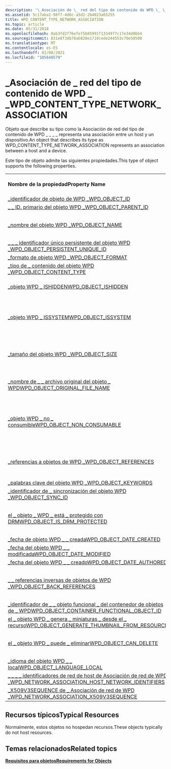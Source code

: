 ```yaml
---
description: '\_Asociación de \_ red del tipo de contenido de WPD \_ \_'
ms.assetid: 5c17aba1-98f7-4d6c-a5d2-2b4623a65255
title: WPD_CONTENT_TYPE_NETWORK_ASSOCIATION
ms.topic: article
ms.date: 05/31/2018
ms.openlocfilehash: 8ab3fd2f76efef5b85991f1334977c17e34d06b4
ms.sourcegitcommit: 831e8f3db78ab820e1710cede244553c70e50500
ms.translationtype: MT
ms.contentlocale: es-ES
ms.lasthandoff: 01/08/2021
ms.locfileid: "105648579"
---
```

# <a name="wpd_content_type_network_association"></a><span data-ttu-id="aec0c-103">\_Asociación de \_ red del tipo de contenido de WPD \_ \_</span><span class="sxs-lookup"><span data-stu-id="aec0c-103">WPD\_CONTENT\_TYPE\_NETWORK\_ASSOCIATION</span></span>

<span data-ttu-id="aec0c-104">Objeto que describe su tipo como la Asociación de red del tipo de contenido de WPD \_ \_ \_ \_ representa una asociación entre un host y un dispositivo.</span><span class="sxs-lookup"><span data-stu-id="aec0c-104">An object that describes its type as WPD\_CONTENT\_TYPE\_NETWORK\_ASSOCIATION represents an association between a host and a device.</span></span>

<span data-ttu-id="aec0c-105">Este tipo de objeto admite las siguientes propiedades.</span><span class="sxs-lookup"><span data-stu-id="aec0c-105">This type of object supports the following properties.</span></span>



|                                                                                                                                              |                                                                       |
|----------------------------------------------------------------------------------------------------------------------------------------------|-----------------------------------------------------------------------|
| <span data-ttu-id="aec0c-106">**Nombre de la propiedad**</span><span class="sxs-lookup"><span data-stu-id="aec0c-106">**Property Name**</span></span>                                                                                                                            | <span data-ttu-id="aec0c-107">**Obligatorio u opcional**</span><span class="sxs-lookup"><span data-stu-id="aec0c-107">**Required or Optional**</span></span>                                              |
| [<span data-ttu-id="aec0c-108">\_identificador de objeto de WPD \_</span><span class="sxs-lookup"><span data-stu-id="aec0c-108">WPD\_OBJECT\_ID</span></span>](object-properties.md)                                                                                       | <span data-ttu-id="aec0c-109">Obligatorio.</span><span class="sxs-lookup"><span data-stu-id="aec0c-109">Required.</span></span>                                                             |
| [<span data-ttu-id="aec0c-110">\_ \_ ID. primario del objeto WPD \_</span><span class="sxs-lookup"><span data-stu-id="aec0c-110">WPD\_OBJECT\_PARENT\_ID</span></span>](object-properties.md)                                                                        | <span data-ttu-id="aec0c-111">Obligatorio.</span><span class="sxs-lookup"><span data-stu-id="aec0c-111">Required.</span></span>                                                             |
| [<span data-ttu-id="aec0c-112">\_nombre del objeto WPD \_</span><span class="sxs-lookup"><span data-stu-id="aec0c-112">WPD\_OBJECT\_NAME</span></span>](object-properties.md)                                                                                   | <span data-ttu-id="aec0c-113">Es obligatorio si el objeto representa un archivo.</span><span class="sxs-lookup"><span data-stu-id="aec0c-113">Required if the object represents a file.</span></span>                             |
| [<span data-ttu-id="aec0c-114">\_ \_ \_ identificador único persistente del objeto WPD \_</span><span class="sxs-lookup"><span data-stu-id="aec0c-114">WPD\_OBJECT\_PERSISTENT\_UNIQUE\_ID</span></span>](object-properties.md)                                                 | <span data-ttu-id="aec0c-115">Obligatorio.</span><span class="sxs-lookup"><span data-stu-id="aec0c-115">Required.</span></span>                                                             |
| [<span data-ttu-id="aec0c-116">\_formato de objeto WPD \_</span><span class="sxs-lookup"><span data-stu-id="aec0c-116">WPD\_OBJECT\_FORMAT</span></span>](object-properties.md)                                                                               | <span data-ttu-id="aec0c-117">Obligatorio.</span><span class="sxs-lookup"><span data-stu-id="aec0c-117">Required.</span></span>                                                             |
| [<span data-ttu-id="aec0c-118">\_tipo de \_ contenido del objeto WPD \_</span><span class="sxs-lookup"><span data-stu-id="aec0c-118">WPD\_OBJECT\_CONTENT\_TYPE</span></span>](object-properties.md)                                                                  | <span data-ttu-id="aec0c-119">Obligatorio.</span><span class="sxs-lookup"><span data-stu-id="aec0c-119">Required.</span></span>                                                             |
| [<span data-ttu-id="aec0c-120">\_objeto WPD \_ ISHIDDEN</span><span class="sxs-lookup"><span data-stu-id="aec0c-120">WPD\_OBJECT\_ISHIDDEN</span></span>](object-properties.md)                                                                           | <span data-ttu-id="aec0c-121">Es obligatorio si el objeto está oculto.</span><span class="sxs-lookup"><span data-stu-id="aec0c-121">Required if the object is hidden.</span></span>                                     |
| [<span data-ttu-id="aec0c-122">\_objeto WPD \_ ISSYSTEM</span><span class="sxs-lookup"><span data-stu-id="aec0c-122">WPD\_OBJECT\_ISSYSTEM</span></span>](object-properties.md)                                                                           | <span data-ttu-id="aec0c-123">Obligatorio si el objeto es un objeto del sistema (representa un archivo del sistema).</span><span class="sxs-lookup"><span data-stu-id="aec0c-123">Required if the object is a system object (represents a system file).</span></span> |
| [<span data-ttu-id="aec0c-124">\_tamaño del objeto WPD \_</span><span class="sxs-lookup"><span data-stu-id="aec0c-124">WPD\_OBJECT\_SIZE</span></span>](object-properties.md)                                                                                   | <span data-ttu-id="aec0c-125">Obligatorio si el objeto tiene al menos un recurso.</span><span class="sxs-lookup"><span data-stu-id="aec0c-125">Required if the object has at least one resource.</span></span>                     |
| [<span data-ttu-id="aec0c-126">\_nombre de \_ \_ archivo original del objeto \_ WPD</span><span class="sxs-lookup"><span data-stu-id="aec0c-126">WPD\_OBJECT\_ORIGINAL\_FILE\_NAME</span></span>](object-properties.md)                                                     | <span data-ttu-id="aec0c-127">Es obligatorio si el objeto representa un archivo.</span><span class="sxs-lookup"><span data-stu-id="aec0c-127">Required if the object represents a file.</span></span>                             |
| [<span data-ttu-id="aec0c-128">\_objeto WPD \_ no \_ consumible</span><span class="sxs-lookup"><span data-stu-id="aec0c-128">WPD\_OBJECT\_NON\_CONSUMABLE</span></span>](object-properties.md)                                                              | <span data-ttu-id="aec0c-129">Se recomienda si el objeto no está diseñado para su consumo por parte del dispositivo.</span><span class="sxs-lookup"><span data-stu-id="aec0c-129">Recommended if the object is not meant for consumption by the device.</span></span> |
| [<span data-ttu-id="aec0c-130">\_referencias a objetos de WPD \_</span><span class="sxs-lookup"><span data-stu-id="aec0c-130">WPD\_OBJECT\_REFERENCES</span></span>](object-properties.md)                                                                       | <span data-ttu-id="aec0c-131">Obligatorio si el objeto tiene referencias a otros objetos.</span><span class="sxs-lookup"><span data-stu-id="aec0c-131">Required if the object has references to other objects.</span></span>               |
| [<span data-ttu-id="aec0c-132">\_palabras clave del objeto WPD \_</span><span class="sxs-lookup"><span data-stu-id="aec0c-132">WPD\_OBJECT\_KEYWORDS</span></span>](object-properties.md)                                                                           | <span data-ttu-id="aec0c-133">Opcional.</span><span class="sxs-lookup"><span data-stu-id="aec0c-133">Optional.</span></span>                                                             |
| [<span data-ttu-id="aec0c-134">\_identificador de \_ sincronización del objeto WPD \_</span><span class="sxs-lookup"><span data-stu-id="aec0c-134">WPD\_OBJECT\_SYNC\_ID</span></span>](object-properties.md)                                                                            | <span data-ttu-id="aec0c-135">Opcional.</span><span class="sxs-lookup"><span data-stu-id="aec0c-135">Optional.</span></span>                                                             |
| [<span data-ttu-id="aec0c-136">el \_ objeto \_ WPD \_ está \_ protegido con DRM</span><span class="sxs-lookup"><span data-stu-id="aec0c-136">WPD\_OBJECT\_IS\_DRM\_PROTECTED</span></span>](object-properties.md)                                                         | <span data-ttu-id="aec0c-137">Obligatorio si el objeto está protegido por la tecnología DRM.</span><span class="sxs-lookup"><span data-stu-id="aec0c-137">Required if the object is protected by DRM technology.</span></span>                |
| [<span data-ttu-id="aec0c-138">\_fecha de objeto WPD \_ \_ creada</span><span class="sxs-lookup"><span data-stu-id="aec0c-138">WPD\_OBJECT\_DATE\_CREATED</span></span>](object-properties.md)                                                                  | <span data-ttu-id="aec0c-139">Opcional.</span><span class="sxs-lookup"><span data-stu-id="aec0c-139">Optional.</span></span>                                                             |
| [<span data-ttu-id="aec0c-140">\_fecha del objeto WPD \_ \_ modificada</span><span class="sxs-lookup"><span data-stu-id="aec0c-140">WPD\_OBJECT\_DATE\_MODIFIED</span></span>](object-properties.md)                                                                | <span data-ttu-id="aec0c-141">Se recomienda su uso.</span><span class="sxs-lookup"><span data-stu-id="aec0c-141">Recommended.</span></span>                                                          |
| [<span data-ttu-id="aec0c-142">\_fecha del objeto WPD \_ \_ creado</span><span class="sxs-lookup"><span data-stu-id="aec0c-142">WPD\_OBJECT\_DATE\_AUTHORED</span></span>](object-properties.md)                                                                | <span data-ttu-id="aec0c-143">Opcional.</span><span class="sxs-lookup"><span data-stu-id="aec0c-143">Optional.</span></span>                                                             |
| [<span data-ttu-id="aec0c-144">\_ \_ referencias inversas de objetos de WPD \_</span><span class="sxs-lookup"><span data-stu-id="aec0c-144">WPD\_OBJECT\_BACK\_REFERENCES</span></span>](object-properties.md)                                                                                       | <span data-ttu-id="aec0c-145">Se recomienda si otro objeto hace referencia al objeto.</span><span class="sxs-lookup"><span data-stu-id="aec0c-145">Recommended if the object is referenced by another object.</span></span>            |
| [<span data-ttu-id="aec0c-146">\_identificador de \_ \_ objeto funcional \_ del contenedor de objetos de \_ WPD</span><span class="sxs-lookup"><span data-stu-id="aec0c-146">WPD\_OBJECT\_CONTAINER\_FUNCTIONAL\_OBJECT\_ID</span></span>](object-properties.md)                            | <span data-ttu-id="aec0c-147">Opcional.</span><span class="sxs-lookup"><span data-stu-id="aec0c-147">Optional.</span></span>                                                             |
| [<span data-ttu-id="aec0c-148">el \_ objeto WPD \_ genera \_ miniaturas \_ desde el \_ recurso</span><span class="sxs-lookup"><span data-stu-id="aec0c-148">WPD\_OBJECT\_GENERATE\_THUMBNAIL\_FROM\_RESOURCE</span></span>](object-properties.md)                        | <span data-ttu-id="aec0c-149">Opcional.</span><span class="sxs-lookup"><span data-stu-id="aec0c-149">Optional.</span></span>                                                             |
| [<span data-ttu-id="aec0c-150">el \_ objeto WPD \_ puede \_ eliminar</span><span class="sxs-lookup"><span data-stu-id="aec0c-150">WPD\_OBJECT\_CAN\_DELETE</span></span>](object-properties.md)                                                                      | <span data-ttu-id="aec0c-151">Es obligatorio si no se puede eliminar el objeto.</span><span class="sxs-lookup"><span data-stu-id="aec0c-151">Required if the object cannot be deleted.</span></span>                             |
| [<span data-ttu-id="aec0c-152">\_idioma del objeto WPD \_ \_ local</span><span class="sxs-lookup"><span data-stu-id="aec0c-152">WPD\_OBJECT\_LANGUAGE\_LOCAL</span></span>](object-properties.md)                                                                                        | <span data-ttu-id="aec0c-153">Opcional.</span><span class="sxs-lookup"><span data-stu-id="aec0c-153">Optional.</span></span>                                                             |
| [<span data-ttu-id="aec0c-154">\_ \_ \_ \_ identificadores de red de host de Asociación de red de WPD \_</span><span class="sxs-lookup"><span data-stu-id="aec0c-154">WPD\_NETWORK\_ASSOCIATION\_HOST\_NETWORK\_IDENTIFIERS</span></span>](network-association-properties.md) | <span data-ttu-id="aec0c-155">Obligatorio.</span><span class="sxs-lookup"><span data-stu-id="aec0c-155">Required.</span></span>                                                             |
| [<span data-ttu-id="aec0c-156">\_X509V3SEQUENCE de \_ Asociación de red de WPD \_</span><span class="sxs-lookup"><span data-stu-id="aec0c-156">WPD\_NETWORK\_ASSOCIATION\_X509V3SEQUENCE</span></span>](network-association-properties.md)                       | <span data-ttu-id="aec0c-157">Opcional.</span><span class="sxs-lookup"><span data-stu-id="aec0c-157">Optional.</span></span>                                                             |



 

## <a name="typical-resources"></a><span data-ttu-id="aec0c-158">Recursos típicos</span><span class="sxs-lookup"><span data-stu-id="aec0c-158">Typical Resources</span></span>

<span data-ttu-id="aec0c-159">Normalmente, estos objetos no hospedan recursos.</span><span class="sxs-lookup"><span data-stu-id="aec0c-159">These objects typically do not host resources.</span></span>

## <a name="related-topics"></a><span data-ttu-id="aec0c-160">Temas relacionados</span><span class="sxs-lookup"><span data-stu-id="aec0c-160">Related topics</span></span>

<dl> <dt>

[<span data-ttu-id="aec0c-161">**Requisitos para objetos**</span><span class="sxs-lookup"><span data-stu-id="aec0c-161">**Requirements for Objects**</span></span>](requirements-for-objects.md)
</dt> </dl>

 

 



